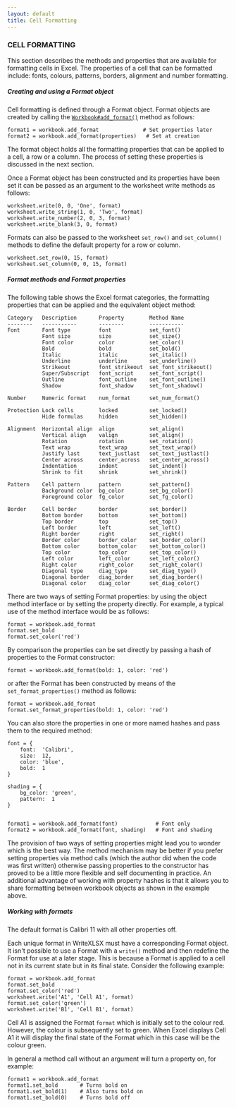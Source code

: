 ```yaml
---
layout: default
title: Cell Formatting
---
```

### <a name="cell_formatting" class="anchor" href="#cell_formatting"><span class="octicon octicon-link" /></a>CELL FORMATTING

This section describes the methods and properties that are available for
formatting cells in Excel. The properties of a cell that can be formatted
include: fonts, colours, patterns, borders, alignment and number formatting.

##### <a name="creating_and_using_a_format_object" class="anchor" href="#creating_and_using_a_format_object"><span class="octicon octicon-link" /></a>Creating and using a Format object

Cell formatting is defined through a Format object.
Format objects are created by calling the
[`Workbook#add_format()`](workbook.html#add_format) method as follows:

    format1 = workbook.add_format              # Set properties later
    format2 = workbook.add_format(properties)   # Set at creation

The format object holds all the formatting properties that can be applied to a
cell, a row or a column. The process of setting these properties is discussed
in the next section.

Once a Format object has been constructed and its properties have been set
it can be passed as an argument to the worksheet write methods as follows:

    worksheet.write(0, 0, 'One', format)
    worksheet.write_string(1, 0, 'Two', format)
    worksheet.write_number(2, 0, 3, format)
    worksheet.write_blank(3, 0, format)

Formats can also be passed to the worksheet `set_row()` and `set_column()`
methods to define the default property for a row or column.

    worksheet.set_row(0, 15, format)
    worksheet.set_column(0, 0, 15, format)

##### <a name="format_methods_and_format_properties" class="anchor" href="#format_methods_and_format_properties"><span class="octicon octicon-link" /></a>Format methods and Format properties

The following table shows the Excel format categories, the formatting properties
that can be applied and the equivalent object method:

    Category   Description       Property        Method Name
    --------   -----------       --------        -----------
    Font       Font type         font            set_font()
               Font size         size            set_size()
               Font color        color           set_color()
               Bold              bold            set_bold()
               Italic            italic          set_italic()
               Underline         underline       set_underline()
               Strikeout         font_strikeout  set_font_strikeout()
               Super/Subscript   font_script     set_font_script()
               Outline           font_outline    set_font_outline()
               Shadow            font_shadow     set_font_shadow()

    Number     Numeric format    num_format      set_num_format()

    Protection Lock cells        locked          set_locked()
               Hide formulas     hidden          set_hidden()

    Alignment  Horizontal align  align           set_align()
               Vertical align    valign          set_align()
               Rotation          rotation        set_rotation()
               Text wrap         text_wrap       set_text_wrap()
               Justify last      text_justlast   set_text_justlast()
               Center across     center_across   set_center_across()
               Indentation       indent          set_indent()
               Shrink to fit     shrink          set_shrink()

    Pattern    Cell pattern      pattern         set_pattern()
               Background color  bg_color        set_bg_color()
               Foreground color  fg_color        set_fg_color()

    Border     Cell border       border          set_border()
               Bottom border     bottom          set_bottom()
               Top border        top             set_top()
               Left border       left            set_left()
               Right border      right           set_right()
               Border color      border_color    set_border_color()
               Bottom color      bottom_color    set_bottom_color()
               Top color         top_color       set_top_color()
               Left color        left_color      set_left_color()
               Right color       right_color     set_right_color()
               Diagonal type     diag_type       set_diag_type()
               Diagonal border   diag_border     set_diag_border()
               Diagonal color    diag_color      set_diag_color()

There are two ways of setting Format properties: by using the object method
interface or by setting the property directly. For example, a typical use of
the method interface would be as follows:

    format = workbook.add_format
    format.set_bold
    format.set_color('red')

By comparison the properties can be set directly by passing a hash of
properties to the Format constructor:

    format = workbook.add_format(bold: 1, color: 'red')

or after the Format has been constructed by means of the
`set_format_properties()` method as follows:

    format = workbook.add_format
    format.set_format_properties(bold: 1, color: 'red')

You can also store the properties in one or more named hashes and pass them
to the required method:

    font = {
        font:  'Calibri',
        size:  12,
        color: 'blue',
        bold:  1
    }

    shading = {
        bg_color: 'green',
        pattern:  1
    }


    format1 = workbook.add_format(font)            # Font only
    format2 = workbook.add_format(font, shading)   # Font and shading

The provision of two ways of setting properties might lead you to wonder which
is the best way. The method mechanism may be better if you prefer setting
properties via method calls (which the author did when the code was first
written) otherwise passing properties to the constructor has proved to be a
little more flexible and self documenting in practice. An additional advantage
of working with property hashes is that it allows you to share formatting
between workbook objects as shown in the example above.

##### <a name="working_with_formats" class="anchor" href="#working_with_formats"><span class="octicon octicon-link" /></a>Working with formats

The default format is Calibri 11 with all other properties off.

Each unique format in WriteXLSX must have a corresponding Format object.
It isn't possible to use a Format with a `write()` method and then redefine the
Format for use at a later stage. This is because a Format is applied to a cell
not in its current state but in its final state. Consider the following example:

    format = workbook.add_format
    format.set_bold
    format.set_color('red')
    worksheet.write('A1', 'Cell A1', format)
    format.set_color('green')
    worksheet.write('B1', 'Cell B1', format)

Cell A1 is assigned the Format `format` which is initially set to the colour
red. However, the colour is subsequently set to green.
When Excel displays Cell A1 it will display the final state of the Format
which in this case will be the colour green.

In general a method call without an argument will turn a property on, for example:

    format1 = workbook.add_format
    format1.set_bold       # Turns bold on
    format1.set_bold(1)    # Also turns bold on
    format1.set_bold(0)    # Turns bold off
